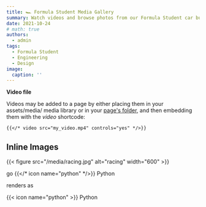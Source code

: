 ```yaml
---
title: 🏎️ Formula Student Media Gallery
summary: Watch videos and browse photos from our Formula Student car build and testing.
date: 2021-10-24
# math: true
authors:
  - admin
tags:
  - Formula Student
  - Engineering
  - Design
image:
  caption: ''
---
```


<!-- [Hugo Blox Builder](https://hugoblox.com) is designed to give technical content creators a seamless experience. You can focus on the content and the Hugo Blox Builder which this template is built upon handles the rest.

**Embed videos, podcasts, code, LaTeX math, and even test students!**

On this page, you'll find some examples of the types of technical content that can be rendered with Hugo Blox. -->



**Video file**

Videos may be added to a page by either placing them in your assets/media/ media library or in your [page's folder](https://gohugo.io/content-management/page-bundles/), and then embedding them with the _video_ shortcode:

    {{</* video src="my_video.mp4" controls="yes" */>}}




## Inline Images

{{< figure src="/media/racing.jpg" alt="racing" width="600" >}}

go
{{</* icon name="python" */>}} Python


renders as

{{< icon name="python" >}} Python

<!-- ## Did you find this page helpful? Consider sharing it 🙌

Instead of this i want to show videos, pictures from my formula student project  -->